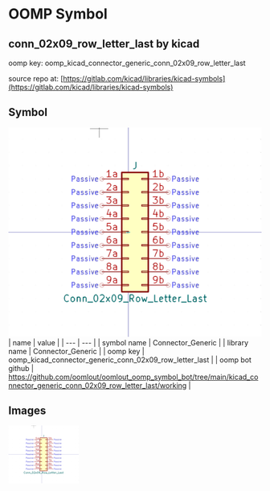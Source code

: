 # OOMP Symbol  
## conn_02x09_row_letter_last  by kicad  
  
oomp key: oomp_kicad_connector_generic_conn_02x09_row_letter_last  
  
source repo at: [https://gitlab.com/kicad/libraries/kicad-symbols](https://gitlab.com/kicad/libraries/kicad-symbols)  
## Symbol  
  
[![working.png](working_600.png)](working.png)  
| name | value | 
| --- | --- | 
| symbol name | Connector_Generic | 
| library name | Connector_Generic | 
| oomp key | oomp_kicad_connector_generic_conn_02x09_row_letter_last | 
| oomp bot github | https://github.com/oomlout/oomlout_oomp_symbol_bot/tree/main/kicad_connector_generic_conn_02x09_row_letter_last/working | 
## Images  
  
[![working.png](working_140.png)](working.png)  

